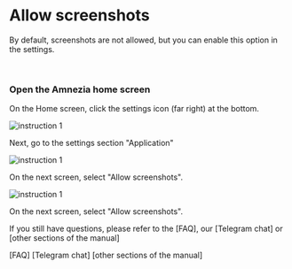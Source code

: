 # Allow screenshots 

By default, screenshots are not allowed, but you can enable this option in the settings.

&nbsp;

### Open the Amnezia home screen


On the Home screen, click the settings icon (far right) at the bottom.

![instruction 1](https://raw.githubusercontent.com/Aftershock669/amnezia-open-docs/master/docs/en/instructions/16_allow-screenshots/img/as_en_1.png)

Next, go to the settings section "Application"

![instruction 1](https://raw.githubusercontent.com/Aftershock669/amnezia-open-docs/master/docs/en/instructions/16_allow-screenshots/img/as_en_2.png)

On the next screen, select "Allow screenshots".

![instruction 1](https://raw.githubusercontent.com/Aftershock669/amnezia-open-docs/master/docs/en/instructions/16_allow-screenshots/img/as_en_3.png)

On the next screen, select "Allow screenshots".

If you still have questions, please refer to the [FAQ], our [Telegram chat] or [other sections of the manual]

[amnezia-site-ext-link]: https://amnezia-web-nx1r.vercel.app
[about-int-link]: /about
[FAQ]
[Telegram chat]
[other sections of the manual]




